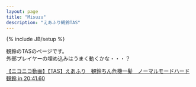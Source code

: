 ```yaml
---
layout: page
title: "Misuzu"
description: "えあふり観鈴TAS"
---
```

{% include JB/setup %}

観鈴のTASのページです。   
外部プレイヤーの埋め込みはうまく動くかな・・・？

<script type="text/javascript" src="http://ext.nicovideo.jp/thumb_watch/sm23280135?w=490&h=307"></script><noscript><a href="http://www.nicovideo.jp/watch/sm23280135">【ニコニコ動画】【TAS】えあふり　観鈴ちん危機一髪　ノーマルモードハード観鈴 in 20:41.60</a></noscript>
